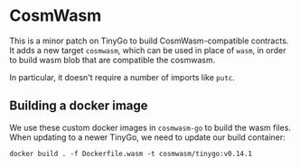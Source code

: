 # CosmWasm

This is a minor patch on TinyGo to build CosmWasm-compatible
contracts. It adds a new target `cosmwasm`, which can be used in place
of `wasm`, in order to build wasm blob that are compatible the cosmwasm.

In particular, it doesn't require a number of imports like `putc`.

## Building a docker image

We use these custom docker images in `cosmwasm-go` to build the wasm
files. When updating to a newer TinyGo, we need to update our
build container:

```
docker build . -f Dockerfile.wasm -t cosmwasm/tinygo:v0.14.1
```